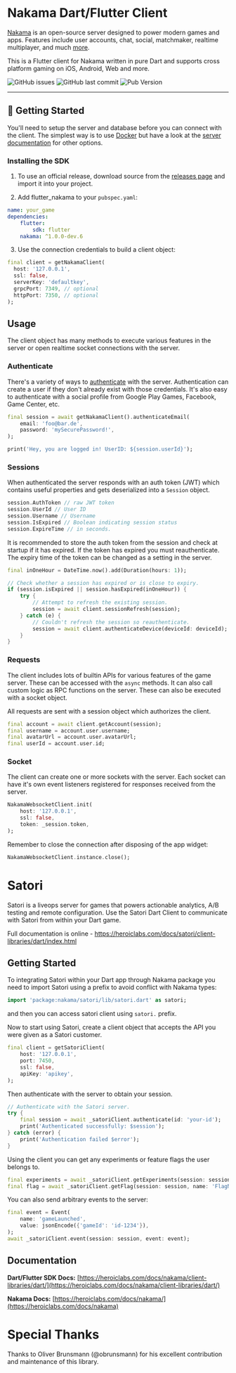 # Nakama Dart/Flutter Client

[Nakama](https://github.com/heroiclabs/nakama) is an open-source server designed to power modern games and apps. Features include user accounts, chat, social, matchmaker, realtime multiplayer, and much [more](https://heroiclabs.com).

This is a Flutter client for Nakama written in pure Dart and supports cross platform gaming on iOS, Android, Web and more.

![GitHub issues](https://img.shields.io/github/issues-raw/heroiclabs/nakama-dart?style=flat-square)
![GitHub last commit](https://img.shields.io/github/last-commit/heroiclabs/nakama-dart?style=flat-square)
![Pub Version](https://img.shields.io/pub/v/nakama?style=flat-square)

---
## 🚀 Getting Started

You'll need to setup the server and database before you can connect with the client. The simplest way is to use [Docker](https://heroiclabs.com/docs/nakama/getting-started/install/docker/) but have a look at the [server documentation](https://heroiclabs.com/docs/nakama/getting-started/install/) for other options.

### Installing the SDK

1. To use an official release, download source from the [releases page](https://github.com/heroiclabs/nakama-dart/releases) and import it into your project.

2. Add flutter\_nakama to your `pubspec.yaml`:

```yaml
name: your_game
dependencies:
    flutter:
        sdk: flutter
    nakama: ^1.0.0-dev.6
```

3. Use the connection credentials to build a client object:

```dart
final client = getNakamaClient(
  host: '127.0.0.1',
  ssl: false,
  serverKey: 'defaultkey',
  grpcPort: 7349, // optional
  httpPort: 7350, // optional
);
```

## Usage

The client object has many methods to execute various features in the server or open realtime socket connections with the server.

### Authenticate

There's a variety of ways to [authenticate](https://heroiclabs.com/docs/authentication) with the server. Authentication can create a user if they don't already exist with those credentials. It's also easy to authenticate with a social profile from Google Play Games, Facebook, Game Center, etc.

```dart
final session = await getNakamaClient().authenticateEmail(
    email: 'foo@bar.de',
    password: 'mySecurePassword!',
);

print('Hey, you are logged in! UserID: ${session.userId}');
```

### Sessions

When authenticated the server responds with an auth token (JWT) which contains useful properties and gets deserialized into a `Session` object.

```dart
session.AuthToken // raw JWT token
session.UserId // User ID
session.Username // Username
session.IsExpired // Boolean indicating session status
session.ExpireTime // in seconds.
```

It is recommended to store the auth token from the session and check at startup if it has expired. If the token has expired you must reauthenticate. The expiry time of the token can be changed as a setting in the server.

```dart
final inOneHour = DateTime.now().add(Duration(hours: 1));

// Check whether a session has expired or is close to expiry.
if (session.isExpired || session.hasExpired(inOneHour)) {
    try {
        // Attempt to refresh the existing session.
        session = await client.sessionRefresh(session);
    } catch (e) {
        // Couldn't refresh the session so reauthenticate.
        session = await client.authenticateDevice(deviceId: deviceId);
    }
}
```

### Requests

The client includes lots of builtin APIs for various features of the game server. These can be accessed with the `async` methods. It can also call custom logic as RPC functions on the server. These can also be executed with a socket object.

All requests are sent with a session object which authorizes the client.

```dart
final account = await client.getAccount(session);
final username = account.user.username;
final avatarUrl = account.user.avatarUrl;
final userId = account.user.id;
```

### Socket

The client can create one or more sockets with the server. Each socket can have it's own event listeners registered for responses received from the server.

```dart
NakamaWebsocketClient.init(
    host: '127.0.0.1',
    ssl: false,
    token: _session.token,
);
```

Remember to close the connection after disposing of the app widget:

```dart
NakamaWebsocketClient.instance.close();
```

# Satori

Satori is a liveops server for games that powers actionable analytics, A/B testing and remote configuration. Use the Satori Dart Client to communicate with Satori from within your Dart game.

Full documentation is online - https://heroiclabs.com/docs/satori/client-libraries/dart/index.html

## Getting Started

To integrating Satori within your Dart app through Nakama package you need to import Satori using a prefix to avoid conflict with Nakama types:

```dart
import 'package:nakama/satori/lib/satori.dart' as satori;
```

and then you can access satori client using `satori.` prefix.

Now to start using Satori, create a client object that accepts the API you were given as a Satori customer.

```dart
final client = getSatoriClient(
    host: '127.0.0.1',
    port: 7450,
    ssl: false,
    apiKey: 'apikey',
);
```

Then authenticate with the server to obtain your session.

```dart
// Authenticate with the Satori server.
try {
    final session = await _satoriClient.authenticate(id: 'your-id');
    print('Authenticated successfully: $session');
} catch (error) {
    print('Authentication failed $error');
}
```

Using the client you can get any experiments or feature flags the user belongs to.

```dart
final experiments = await _satoriClient.getExperiments(session: session, names: ['experiment1', 'Experiment2']);
final flag = await _satoriClient.getFlag(session: session, name: 'FlagName');
```

You can also send arbitrary events to the server:

```dart
final event = Event(
    name: 'gameLaunched',
    value: jsonEncode({'gameId': 'id-1234'}),
);
await _satoriClient.event(session: session, event: event);
```

## Documentation

**Dart/Flutter SDK Docs:**
[https://heroiclabs.com/docs/nakama/client-libraries/dart/](https://heroiclabs.com/docs/nakama/client-libraries/dart/)

**Nakama Docs:**
[https://heroiclabs.com/docs/nakama/](https://heroiclabs.com/docs/nakama)

# Special Thanks

Thanks to Oliver Brunsmann (@obrunsmann) for his excellent contribution and maintenance of this library.

